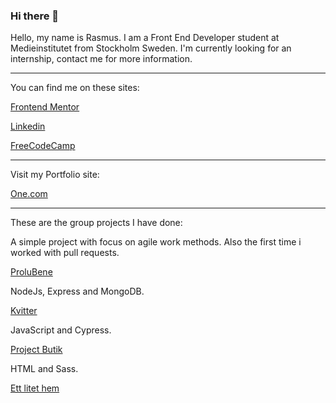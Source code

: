 ### Hi there 👋

Hello, my name is Rasmus. I am a Front End Developer student at Medieinstitutet from Stockholm Sweden.
I'm currently looking for an internship, contact me for more information.

-------------------------------
You can find me on these sites:

[Frontend Mentor](https://www.frontendmentor.io/profile/Rasweb)

[Linkedin](https://www.linkedin.com/in/rasmus-palm-076a83219/)

[FreeCodeCamp](https://www.freecodecamp.org/fcc126c48c1-84a3-4dde-98b3-fc16d3a621d0)

-------------------------------
Visit my Portfolio site: 

[One.com](https://rasweb.one/)

-------------------------------
These are the group projects I have done:

A simple project with focus on agile work methods. Also the first time i worked with pull requests.

[ProluBene](https://github.com/dennislundgren/MI-AGIL-ProluoBene.git)

NodeJs, Express and MongoDB.

[Kvitter](https://github.com/Rasweb/MI-DynamiskWebbutveckling-Kvitter)

JavaScript and Cypress.

[Project Butik](https://github.com/Rasweb/Project_Butik.git)

HTML and Sass.

[Ett litet hem](https://github.com/Rasweb/MI-HTML-CSS-EttLitetHem)

<!--
**Rasweb/Rasweb** is a ✨ _special_ ✨ repository because its `README.md` (this file) appears on your GitHub profile.

Here are some ideas to get you started:

- 🔭 I’m currently working on ...
- 🌱 I’m currently learning ...
- 👯 I’m looking to collaborate on ...
- 🤔 I’m looking for help with ...
- 💬 Ask me about ...
- 📫 How to reach me: ...
- 😄 Pronouns: ...
- ⚡ Fun fact: ...
-->
